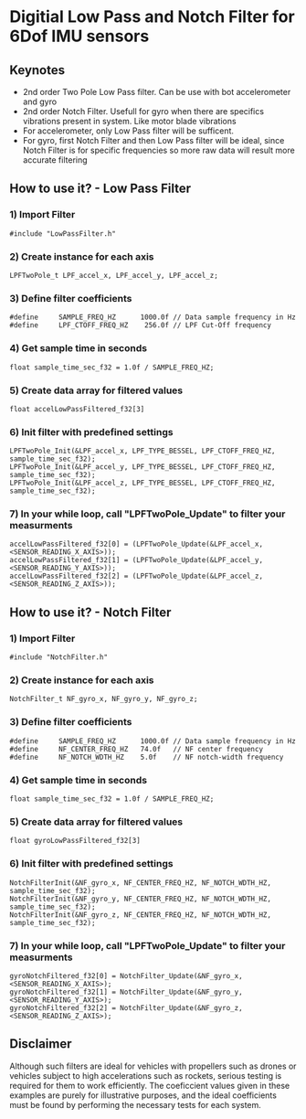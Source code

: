 # Digitial Low Pass and Notch Filter for 6Dof IMU sensors

## Keynotes
* 2nd order Two Pole Low Pass filter. Can be use with bot accelerometer and gyro
* 2nd order Notch Filter. Usefull for gyro when there are specifics vibrations present in system. Like motor blade vibrations
* For accelerometer, only Low Pass filter will be sufficent.
* For gyro, first Notch Filter and then Low Pass filter will be ideal, since Notch Filter is for specific frequencies so more raw data will result more accurate filtering

## How to use it? - Low Pass Filter

### 1) Import Filter

```
#include "LowPassFilter.h"
```

### 2) Create instance for each axis

```
LPFTwoPole_t LPF_accel_x, LPF_accel_y, LPF_accel_z;
```

### 3) Define filter coefficients

```
#define 	SAMPLE_FREQ_HZ 		1000.0f	// Data sample frequency in Hz
#define 	LPF_CTOFF_FREQ_HZ    256.0f	// LPF Cut-Off frequency
```

### 4) Get sample time in seconds

```
float sample_time_sec_f32 = 1.0f / SAMPLE_FREQ_HZ;
```

### 5) Create data array for filtered values

```
float accelLowPassFiltered_f32[3]
```

### 6) Init filter with predefined settings

```
LPFTwoPole_Init(&LPF_accel_x, LPF_TYPE_BESSEL, LPF_CTOFF_FREQ_HZ, sample_time_sec_f32);
LPFTwoPole_Init(&LPF_accel_y, LPF_TYPE_BESSEL, LPF_CTOFF_FREQ_HZ, sample_time_sec_f32);
LPFTwoPole_Init(&LPF_accel_z, LPF_TYPE_BESSEL, LPF_CTOFF_FREQ_HZ, sample_time_sec_f32);
```

###  7) In your while loop, call "LPFTwoPole_Update" to filter your measurments

```
accelLowPassFiltered_f32[0] = (LPFTwoPole_Update(&LPF_accel_x, <SENSOR_READING_X_AXIS>));
accelLowPassFiltered_f32[1] = (LPFTwoPole_Update(&LPF_accel_y, <SENSOR_READING_Y_AXIS>));
accelLowPassFiltered_f32[2] = (LPFTwoPole_Update(&LPF_accel_z, <SENSOR_READING_Z_AXIS>));
```

## How to use it? - Notch Filter

### 1) Import Filter

```
#include "NotchFilter.h"
```

### 2) Create instance for each axis

```
NotchFilter_t NF_gyro_x, NF_gyro_y, NF_gyro_z;
```

### 3) Define filter coefficients

```
#define 	SAMPLE_FREQ_HZ 		1000.0f	// Data sample frequency in Hz
#define 	NF_CENTER_FREQ_HZ	74.0f	// NF center frequency 
#define 	NF_NOTCH_WDTH_HZ	5.0f	// NF notch-width frequency 
```

### 4) Get sample time in seconds

```
float sample_time_sec_f32 = 1.0f / SAMPLE_FREQ_HZ;
```

### 5) Create data array for filtered values

```
float gyroLowPassFiltered_f32[3]
```

### 6) Init filter with predefined settings

```
NotchFilterInit(&NF_gyro_x, NF_CENTER_FREQ_HZ, NF_NOTCH_WDTH_HZ, sample_time_sec_f32);
NotchFilterInit(&NF_gyro_y, NF_CENTER_FREQ_HZ, NF_NOTCH_WDTH_HZ, sample_time_sec_f32);
NotchFilterInit(&NF_gyro_z, NF_CENTER_FREQ_HZ, NF_NOTCH_WDTH_HZ, sample_time_sec_f32);
```

### 7) In your while loop, call "LPFTwoPole_Update" to filter your measurments

```
gyroNotchFiltered_f32[0] = NotchFilter_Update(&NF_gyro_x, <SENSOR_READING_X_AXIS>);
gyroNotchFiltered_f32[1] = NotchFilter_Update(&NF_gyro_y, <SENSOR_READING_Y_AXIS>);
gyroNotchFiltered_f32[2] = NotchFilter_Update(&NF_gyro_z, <SENSOR_READING_Z_AXIS>);
```

## Disclaimer 

Although such filters are ideal for vehicles with propellers such as drones or vehicles subject to high accelerations such as rockets, serious testing is required for them to work efficiently. The coeficcient values given in these examples are purely for illustrative purposes, and the ideal coefficients must be found by performing the necessary tests for each system.